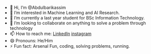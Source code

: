 - 👋 Hi, I’m @Abdulbarikassim
- 👀 I’m interested in Machine Learning and AI Research.
- 🌱 I’m currently a last year student for  BSc Information Technology.
- 💞️ I’m looking to collaborate on anything to solve a problem through technology
- 📫 How to reach me: [LinkedIn](https://www.linkedin.com/in/abdulbari-kassim-a86726300) [instagram](https://www.instagram.com/abdi6ari/profilecard/?igsh=MXg0cWZzejYxOXBudA==)
- 😄 Pronouns: He/Him
- ⚡ Fun fact: Arsenal Fun, coding, solving problems, running.
<!---
Abdulbarikassim/Abdulbarikassim is a ✨ special ✨ repository because its `README.md` (this file) appears on your GitHub profile.
You can click the Preview link to take a look at your changes.
--->
